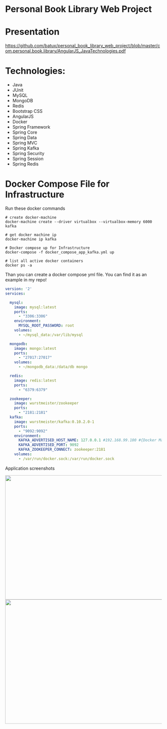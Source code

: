 # Personal Book Library Web Project 

# Presentation

https://github.com/batux/personal_book_library_web_project/blob/master/com.personal.book.library/AngularJS_JavaTechnologies.pdf

# Technologies:

- Java
- JUnit
- MySQL
- MongoDB
- Redis
- Bootstrap CSS
- AngularJS
- Docker
- Spring Framework
- Spring Core
- Spring Data
- Spring MVC
- Spring Kafka
- Spring Security
- Spring Session
- Spring Redis

# Docker Compose File for Infrastructure

Run these docker commands

```docker
# create docker-machine
docker-machine create --driver virtualbox --virtualbox-memory 6000 kafka

# get docker machine ip
docker-machine ip kafka

# Docker compose up for Infrastructure
docker-compose -f docker_compose_app_kafka.yml up

# list all active docker containers
docker ps -a
```

Than you can create a docker compose yml file. You can find it as an example in my repo!

```yml
version: '2'
services:

  mysql:
    image: mysql:latest
    ports: 
      - "3306:3306"
    environment:
      MYSQL_ROOT_PASSWORD: root
    volumes: 
      - ~/mysql_data:/var/lib/mysql

  mongodb:
    image: mongo:latest
    ports:
      - "27017:27017"
    volumes:
      - ~/mongodb_data:/data/db mongo

  redis:
    image: redis:latest
    ports:
      - "6379:6379"

  zookeeper:
    image: wurstmeister/zookeeper
    ports:
      - "2181:2181"
  kafka:
    image: wurstmeister/kafka:0.10.2.0-1
    ports:
      - "9092:9092"
    environment:
      KAFKA_ADVERTISED_HOST_NAME: 127.0.0.1 #192.168.99.100 #{Docker Machine IP}
      KAFKA_ADVERTISED_PORT: 9092
      KAFKA_ZOOKEEPER_CONNECT: zookeeper:2181
    volumes:
      - /var/run/docker.sock:/var/run/docker.sock
```

Application screenshots

<img src="https://user-images.githubusercontent.com/2838457/46903382-ae779680-cedc-11e8-932e-d578c889aae2.png" width="700" height="400">

<img src="https://user-images.githubusercontent.com/2838457/46903411-13cb8780-cedd-11e8-9f71-5c79ffe74e00.png" width="700" height="400">

